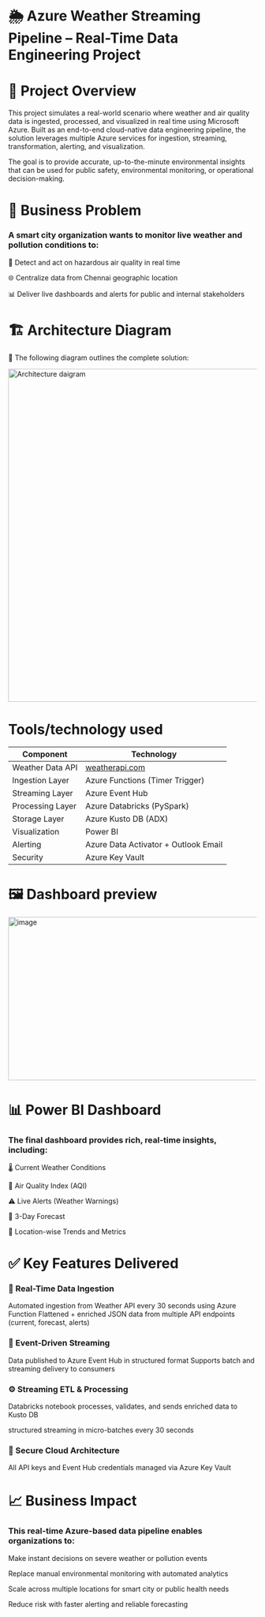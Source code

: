 # 🌦️ Azure Weather Streaming Pipeline – Real-Time Data Engineering Project

# 🚀 Project Overview
This project simulates a real-world scenario where weather and air quality data is ingested, processed, and visualized in real time using Microsoft Azure. Built as an end-to-end cloud-native data engineering pipeline, the solution leverages multiple Azure services for ingestion, streaming, transformation, alerting, and visualization.

The goal is to provide accurate, up-to-the-minute environmental insights that can be used for public safety, environmental monitoring, or operational decision-making.


# 🎯 Business Problem

### A smart city organization wants to monitor live weather and pollution conditions to:

🚨 Detect and act on hazardous air quality in real time

🌐 Centralize data from  Chennai geographic location

📊 Deliver live dashboards and alerts for public and internal stakeholders


# 🏗️ Architecture Diagram
📌 The following diagram outlines the complete solution:

<img width="1200" height="675" alt="Architecture daigram" src="https://github.com/user-attachments/assets/212ea690-93f6-4498-b244-3b02ad32aae4" />


# Tools/technology used

| Component        | Technology                                    |
| ---------------- | --------------------------------------------- |
| Weather Data API | [weatherapi.com](https://www.weatherapi.com/) |
| Ingestion Layer  | Azure Functions (Timer Trigger)               |
| Streaming Layer  | Azure Event Hub                               |
| Processing Layer | Azure Databricks (PySpark)                    |
| Storage Layer    | Azure Kusto DB (ADX)                          |
| Visualization    | Power BI                                      |
| Alerting         | Azure Data Activator + Outlook Email          |
| Security         | Azure Key Vault                               |


# 🖼️ Dashboard preview 

<img width="637" height="331" alt="image" src="https://github.com/user-attachments/assets/e78d3327-8b5c-40d4-9dd9-45385109439d" />

# 📊 Power BI Dashboard
### The final dashboard provides rich, real-time insights, including:

🌡️ Current Weather Conditions

🧪 Air Quality Index (AQI)

⚠️ Live Alerts (Weather Warnings)

📅 3-Day Forecast

📍 Location-wise Trends and Metrics



# ✅ Key Features Delivered

### 🔁 Real-Time Data Ingestion
Automated ingestion from Weather API every 30 seconds using Azure Function
Flattened + enriched JSON data from multiple API endpoints (current, forecast, alerts)

### 📡 Event-Driven Streaming
Data published to Azure Event Hub in structured format
Supports batch and streaming delivery to consumers

### ⚙️ Streaming ETL & Processing
Databricks notebook processes, validates, and sends enriched data to Kusto DB

structured streaming in micro-batches every 30 seconds

### 🔐 Secure Cloud Architecture
All API keys and Event Hub credentials managed via Azure Key Vault


# 📈 Business Impact
### This real-time Azure-based data pipeline enables organizations to:

Make instant decisions on severe weather or pollution events

Replace manual environmental monitoring with automated analytics

Scale across multiple locations for smart city or public health needs

Reduce risk with faster alerting and reliable forecasting








